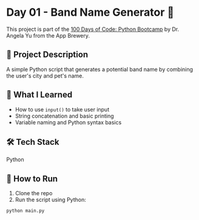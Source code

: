 # Day 01 - Band Name Generator 🎸

This project is part of the [100 Days of Code: Python Bootcamp](https://www.udemy.com/course/100-days-of-code/) by Dr. Angela Yu from the App Brewery.

## 💬 Project Description
A simple Python script that generates a potential band name by combining the user's city and pet's name.

## 🧠 What I Learned
- How to use `input()` to take user input
- String concatenation and basic printing
- Variable naming and Python syntax basics

## 🛠️ Tech Stack
Python

## 🚀 How to Run
1. Clone the repo
2. Run the script using Python:
```bash
python main.py
